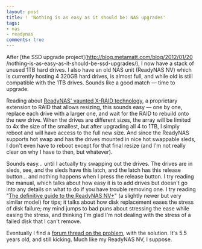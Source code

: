 ```yaml
---
layout: post
title: ! 'Nothing is as easy as it should be: NAS upgrades'
tags:
- nas
- readynas
comments: true
---
```

After [the SSD upgrade project](http://blog.metamatt.com/blog/2012/01/20
/nothing-is-as-easy-as-it-should-be-ssd-upgrades/), I now have a stack of
unused 1TB hard drives. I also have an old NAS unit (ReadyNAS NV) which is
currently hosting 4 320GB hard drives, is almost full, and while old is still
compatible with the 1TB drives. Sounds like a good match — time to upgrade.

Reading about [ReadyNAS' vaunted X-RAID
technology](http://www.readynas.com/?cat=54), a proprietary extension to RAID
that allows resizing, this sounds easy — one by one, replace each drive with a
larger one, and wait for the RAID to rebuild onto the new drive. When the
drives are different sizes, the array will be limited to 4x the size of the
smallest, but after upgrading all 4 to 1TB, I simply reboot and will have
access to the full new size. And since the ReadyNAS supports hot swap and has
the drives mounted in nice hot swappable sleds, I don't even have to reboot
except for that final resize (and I'm not really clear on why I have to then,
but whatever).

Sounds easy… until I actually try swapping out the drives. The drives are in
sleds, see, and the sleds have this latch, and the latch has this release
button… and nothing happens when I press the release button. I try reading the
manual, which talks about how easy it is to add drives but doesn't go into any
details on what to do if you have trouble removing one. I try reading "[The
definitive guide to the ReadyNAS NV+](http://www.readynas.com/?page_id=193)"
(a slightly newer but very similar model) for tips; it talks about how disk
replacement eases the stress of disk failure; my mind jumps to bad puns about
stressing the ease while easing the stress, and thinking I'm glad I'm not
dealing with the stress of a failed disk that I can't remove.

Eventually I find a [forum thread on the
problem](http://www.readynas.com/forum/viewtopic.php?p=30550), with the
solution. It's 5.5 years old, and still kicking. Much like my ReadyNAS NV, I
suppose.

